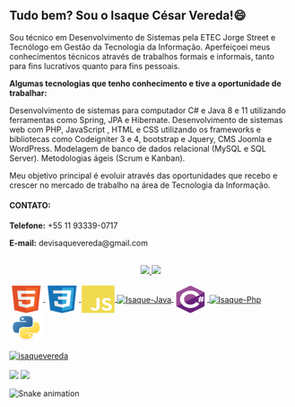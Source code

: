 


## Tudo bem? Sou o Isaque César Vereda!😄
<div>
<p>Sou técnico em Desenvolvimento de Sistemas pela ETEC Jorge Street e Tecnólogo em Gestão da Tecnologia da Informação. Aperfeiçoei meus conhecimentos técnicos através de trabalhos formais e informais, tanto para fins lucrativos quanto para fins pessoais.</p>

<p><strong>Algumas tecnologias que tenho conhecimento e tive a oportunidade de trabalhar:</strong></p>

<p>Desenvolvimento de sistemas para computador C# e Java 8 e 11 utilizando ferramentas como Spring, JPA e Hibernate. Desenvolvimento de sistemas web com PHP, JavaScript , HTML e CSS utilizando os frameworks e bibliotecas como Codeigniter 3 e 4, bootstrap e Jquery, CMS Joomla e WordPress.
Modelagem de banco de dados relacional (MySQL e SQL Server).
Metodologias ágeis (Scrum e Kanban).</p>

<p>Meu objetivo principal é evoluir através das oportunidades que recebo e crescer no mercado de trabalho na área de Tecnologia da Informação.</p>

<h4>CONTATO:</h4>
<p><strong>Telefone:</strong> +55 11 93339-0717</p>
<p><strong>E-mail:</strong> devisaquevereda@gmail.com</p>
<br>
</div>

</div>  
<div align="center">
  <a href="https://github.com/isaquevereda">
  <img height="180em" src="https://github-readme-stats.vercel.app/api?username=isaquevereda&show_icons=true&theme=dracula&include_all_commits=true&count_private=true"/>
  <img height="180em" src="https://github-readme-stats.vercel.app/api/top-langs/?username=isaquevereda&layout=compact&langs_count=8&theme=dracula"/>

</div>
<div style="display: inline_block"><br>
  <img align="center" alt="Isaque-HTML" height="50" width="60" src="https://raw.githubusercontent.com/devicons/devicon/master/icons/html5/html5-original.svg">
  <img align="center" alt="Isaque-CSS" height="50" width="60" src="https://raw.githubusercontent.com/devicons/devicon/master/icons/css3/css3-original.svg">
  <img align="center" alt="Isaque-Js" height="50" width="60" src="https://raw.githubusercontent.com/devicons/devicon/master/icons/javascript/javascript-plain.svg">
  <img align="center" alt="Isaque-Java" height="50" width="60" src="https://cdn.jsdelivr.net/gh/devicons/devicon/icons/java/java-original-wordmark.svg" />
  <img align="center" alt="Isaque-Csharp" height="50" width="60" src="https://raw.githubusercontent.com/devicons/devicon/master/icons/csharp/csharp-original.svg">
  <img align="center" alt="Isaque-Php" height="50" width="60" src="https://cdn.jsdelivr.net/gh/devicons/devicon/icons/php/php-original.svg" />
  <img align="center" alt="Isaque-Python" height="50" width="60" src="https://raw.githubusercontent.com/devicons/devicon/master/icons/python/python-original.svg">
</div>
  
<br>
    
<div><img src="https://komarev.com/ghpvc/?username=isaquevereda&color=blue" alt="isaquevereda" /></div>
  
<br>
  
<div> 
  <a href = "mailto:devisaquevereda@gmail.com"><img src="https://img.shields.io/badge/-Gmail-%23333?style=for-the-badge&logo=gmail&logoColor=white" target="_blank"></a>
  <a href="https://www.linkedin.com/in/isaquevereda" target="_blank">
  <img src="https://img.shields.io/badge/-LinkedIn-%230077B5?style=for-the-badge&logo=linkedin&logoColor=white" target="_blank"></a> 
  
  ![Snake animation](https://github.com/isaquevereda/isaquevereda/blob/main/github-contribution-grid-snake.svg)
</div>
  
   
 
